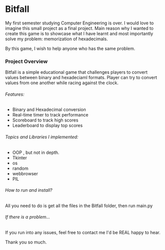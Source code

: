 # Bitfall

My first semester studying Computer Engineering is over. I would love to imagine this small project as a final project. Main reason why I wanted to create this game is to showcase what I have learnt and most importantly solve my problem: memorization of hexadecimals.

By this game, I wish to help anyone who has the same problem.

### Project Overview

Bitfall is a simple educational game that challenges players to convert values between binary and hexadeciaml formats. Player can try to convert values from one another while racing against the clock.

###### Features:
- Binary and Hexadecimal conversion
- Real-time timer to track performance
- Scoreboard to track high scores
- Leaderboard to display top scores

###### Topics and Libraries I implemented:
- OOP , but not in depth.
- Tkinter
- os
- random
- webbrowser
- PIL

###### How to run and install? 

All you need to do is get all the files in the Bitfall folder, then run main.py

###### If there is a problem...

If you run into any issues, feel free to contact me I'd be REAL happy to hear.

Thank you so much.
